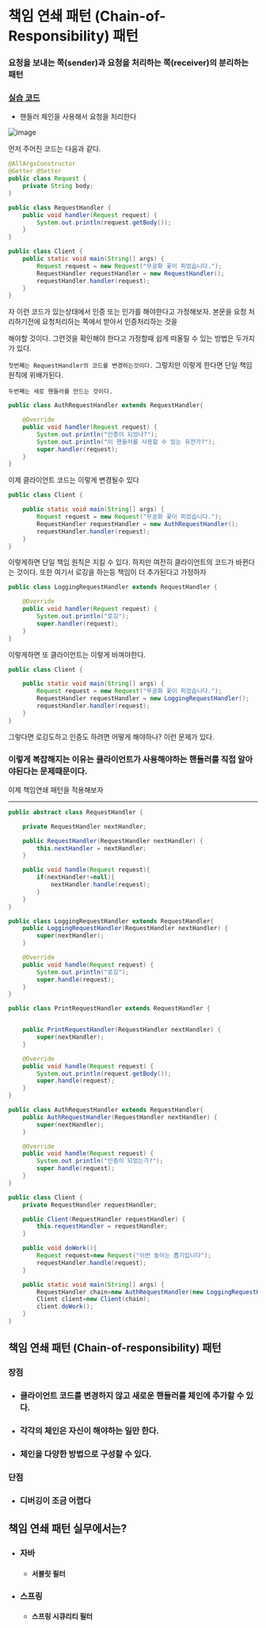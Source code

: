# 책임 연쇄 패턴 (Chain-of-Responsibility) 패턴

### 요청을 보내는 쪽(sender)과 요청을 처리하는 쪽(receiver)의 분리하는 패턴

### [실습 코드](https://github.com/saechimdaeki/GofDesignPattern-With-Java/tree/main/src/main/java/com/example/gofdesignpatternwithjava/_03_behavioral_patterns/_13_chain_of_responsibilities)

- 핸들러 체인을 사용해서 요청을 처리한다

![image](https://user-images.githubusercontent.com/40031858/142200962-4d55422b-e617-48b5-bcda-e884f5d81858.png)

먼저 주어진 코드는 다음과 같다.

```java
@AllArgsConstructor
@Getter @Setter
public class Request {
    private String body;
}
```

```java
public class RequestHandler {
    public void handler(Request request) {
        System.out.println(request.getBody());
    }
}
```

```java
public class Client {
    public static void main(String[] args) {
        Request request = new Request("무궁화 꽃이 피었습니다.");
        RequestHandler requestHandler = new RequestHandler();
        requestHandler.handler(request);
    }
}
```

자 이런 코드가 있는상태에서 인증 또는 인가를 해야한다고 가정해보자. 본문을 요청 처리하기전에 요청처리하는 쪽에서 받아서 인증처리하는 것을

해야할 것이다. 그런것을 확인해야 한다고 가정할때 쉽게 떠올릴 수 있는 방법은 두가지가 있다.

`첫번째는 RequestHandler의 코드를 변경하는것이다.` 그렇지만 이렇게 한다면 단일 책임원칙에 위배가된다.

`두번째는 새로 핸들러를 만드는 것이다.`

```java
public class AuthRequestHandler extends RequestHandler{

    @Override
    public void handler(Request request) {
        System.out.println("인증이 되었나?");
        System.out.println("이 핸들러를 사용할 수 있는 유전가?");
        super.handler(request);
    }
}
```

이제 클라이언트 코드는 이렇게 변경될수 있다

```java
public class Client {

    public static void main(String[] args) {
        Request request = new Request("무궁화 꽃이 피었습니다.");
        RequestHandler requestHandler = new AuthRequestHandler();
        requestHandler.handler(request);
    }
}
```

이렇게하면 단일 책임 원칙은 지킬 수 있다. 하지만 여전히 클라이언트의 코드가 바뀐다는 것이다. 또한 여기서 로깅을 하는등 책임이 더 추가된다고 가정하자

```java
public class LoggingRequestHandler extends RequestHandler {

    @Override
    public void handler(Request request) {
        System.out.println("로깅");
        super.handler(request);
    }
}
```

이렇게하면 또 클라이언트는 이렇게 바껴야한다.

```java
public class Client {

    public static void main(String[] args) {
        Request request = new Request("무궁화 꽃이 피었습니다.");
        RequestHandler requestHandler = new LoggingRequestHandler();
        requestHandler.handler(request);
    }
}
```

그렇다면 로깅도하고 인증도 하려면 어떻게 해야하나? 이런 문제가 있다.

### 이렇게 복잡해지는 이유는 클라이언트가 사용해야하는 핸들러를 직접 알아야된다는 문제때문이다.



이제 책임연쇄 패턴을 적용해보자

----

```java
public abstract class RequestHandler {

    private RequestHandler nextHandler;

    public RequestHandler(RequestHandler nextHandler) {
        this.nextHandler = nextHandler;
    }

    public void handle(Request request){
        if(nextHandler!=null){
            nextHandler.handle(request);
        }
    }
}
```

```java
public class LoggingRequestHandler extends RequestHandler{
    public LoggingRequestHandler(RequestHandler nextHandler) {
        super(nextHandler);
    }

    @Override
    public void handle(Request request) {
        System.out.println("로깅");
        super.handle(request);
    }
}
```

```java
public class PrintRequestHandler extends RequestHandler {


    public PrintRequestHandler(RequestHandler nextHandler) {
        super(nextHandler);
    }

    @Override
    public void handle(Request request) {
        System.out.println(request.getBody());
        super.handle(request);
    }
}
```

```java
public class AuthRequestHandler extends RequestHandler{
    public AuthRequestHandler(RequestHandler nextHandler) {
        super(nextHandler);
    }

    @Override
    public void handle(Request request) {
        System.out.println("인증이 되었는가?");
        super.handle(request);
    }
}
```

```java
public class Client {
    private RequestHandler requestHandler;

    public Client(RequestHandler requestHandler) {
        this.requestHandler = requestHandler;
    }

    public void doWork(){
        Request request=new Request("이번 놀이는 뽑기입니다");
        requestHandler.handle(request);
    }

    public static void main(String[] args) {
        RequestHandler chain=new AuthRequestHandler(new LoggingRequestHandler(new PrintRequestHandler(null)));
        Client client=new Client(chain);
        client.doWork();
    }
}
```

## 책임 연쇄 패턴 (Chain-of-responsibility) 패턴

### 장점

- ### 클라이언트 코드를 변경하지 않고 새로운 핸들러를 체인에 추가할 수 있다. 

- ### 각각의 체인은 자신이 해야하는 일만 한다. 

- ### 체인을 다양한 방법으로 구성할 수 있다.

### 단점

- ### 디버깅이 조금 어렵다

## 책임 연쇄 패턴 실무에서는?

- ### 자바

  - #### 서블릿 필터

- ### 스프링

  - #### 스프링 시큐리티 필터



